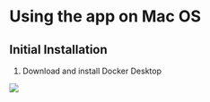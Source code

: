# Using the app on Mac OS

## Initial Installation
1. Download and install Docker Desktop

![](https://github.com/janeswh/ca_imaging_analysis/blob/main/docs/media/mac/mac1.png)